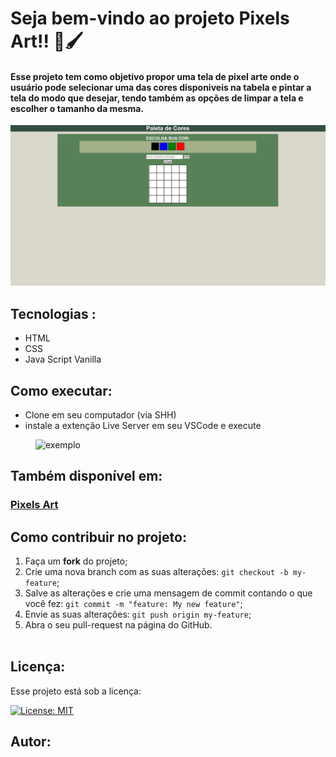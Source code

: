 # Seja bem-vindo ao projeto Pixels Art!! 🎨🖌️

#### Esse projeto tem como objetivo propor uma tela de pixel arte onde o usuário pode selecionar uma das cores disponiveis na tabela e pintar a tela do modo que desejar, tendo também as opções de limpar a tela e escolher o tamanho da mesma.

<div style="margin-top:15px">
  <img alt="exibição do projeto" src="cap.png">
</div>

## Tecnologias :

<ul>
  <li>HTML</li>
  <li>CSS</li>
  <li>Java Script Vanilla</li>
</ul>

## Como executar:

<ul>
  <li>Clone em seu computador (via SHH)</li>    
  <li>instale a extenção Live Server em seu VSCode e execute</li>
</ul>
<img width=500px style="margin-left: 40px" alt="exemplo" src="https://techstacker.com/static/b67ab1adeadeacd5164ee69e6cc07048/5e6b6/vscode-live-server-extension.png">


## Também disponível em:

### <a href="https://pixels-fvf34yexa-cozmu.vercel.app/" ><b>Pixels Art</b></a>
<a href="https://pixels-fvf34yexa-cozmu.vercel.app/" ></a>


## Como contribuir no projeto:
  1. Faça um **fork** do projeto;
  2. Crie uma nova branch com as suas alterações: `git checkout -b my-feature`;
  3. Salve as alterações e crie uma mensagem de commit contando o que você fez: `git commit -m "feature: My new feature"`;
  4. Envie as suas alterações: `git push origin my-feature`;
  5. Abra o seu pull-request na página do GitHub.<br><br>

## Licença:

 Esse projeto está sob a licença: 

 [![License: MIT](https://img.shields.io/badge/License-MIT-yellow.svg)](https://opensource.org/licenses/MIT)

##  Autor:

### <a href="https://www.linkedin.com/in/jorge-reis-dev/" ><b>